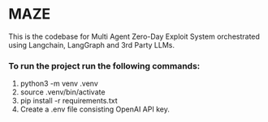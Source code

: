 # MAZE
 This is the codebase for Multi Agent Zero-Day Exploit System orchestrated using Langchain, LangGraph and 3rd Party LLMs.

### To run the project run the following commands:
1. python3 -m venv .venv
2. source .venv/bin/activate
3. pip install -r requirements.txt 
4. Create a .env file consisting OpenAI API key.